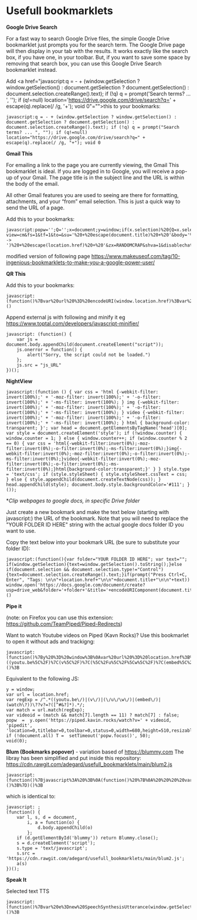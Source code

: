 # Usefull bookmarklets

**Google Drive Search**

For a fast way to search Google Drive files, the simple Google Drive bookmarklet just prompts you for the search term. The Google Drive page will then display in your tab with the results. It works exactly like the search box, if you have one, in your toolbar. But, if you want to save some space by removing that search box, you can use this Google Drive  Search bookmarklet instead.

Add <a href="javascript:q = - + (window.getSelection ? window.getSelection() : document.getSelection ? document.getSelection() : document.selection.createRange().text); if (!q) q = prompt('Search terms? ... ', ''); if (q!=null) location='https://drive.google.com/drive/search?q=' + escape(q).replace(/ /g, '+'); void 0"="">this</a> to your bookmarks:

```
javascript:q = - + (window.getSelection ? window.getSelection() : document.getSelection ? document.getSelection() : document.selection.createRange().text); if (!q) q = prompt("Search terms? ... ", ""); if (q!=null) location="https://drive.google.com/drive/search?q=" + escape(q).replace(/ /g, "+"); void 0

```

**Gmail This**

For emailing a link to the page you are currently viewing, the Gmail This bookmarklet is ideal. If you are logged in to Google, you will receive a pop-up of your Gmail. The page title is in the subject line and the URL is within the body of the email.

All other Gmail features you are used to seeing are there for formatting, attachments, and your “from” email selection. This is just a quick way to send the URL of a page.

Add this to your bookmarks:

```
javascript:popw='';Q='';x=document;y=window;if(x.selection)%20{Q=x.selection.createRange().text;}%20else%20if%20(y.getSelection)%20{Q=y.getSelection();}%20else%20if%20(x.getSelection)%20{Q=x.getSelection();}popw%20=%20y.open('https://mail.google.com/mail/?view=cm&fs=1&tf=1&to=&su='%20+%20escape(document.title)%20+%20'&body='%20+%20escape(Q)%20+%20escape('       ->     ')%20+%20escape(location.href)%20+%20'&zx=RANDOMCRAP&shva=1&disablechatbrowsercheck=1&ui=1','gmailForm','scrollbars=yes,width=680,height=510,top=175,left=75,status=no,resizable=yes');if%20(!document.all)%20T%20=%20setTimeout('popw.focus()',50);void(0);
```

modified version of following page
https://www.makeuseof.com/tag/10-ingenious-bookmarklets-to-make-you-a-google-power-user/


**QR This**

Add this to your bookmarks:
```
javascript:(function()%7Bvar%20url%20%3D%20encodeURI(window.location.href)%3Bvar%20GoogleQrUrl%20%3D%20%22https%3A%2F%2Fchart.googleapis.com%2Fchart%3Fcht%3Dqr%26chl%3D%22%20%2B%20url%20%2B%20%22%26chs%3D400x400%22%3Bwindow.open(GoogleQrUrl%2C%20'_blank')%7D)()
```

 Append external js with following and minify it eg https://www.toptal.com/developers/javascript-minifier/

```
javascript: (function() {
    var js = document.body.appendChild(document.createElement("script"));
    js.onerror = function() {
        alert("Sorry, the script could not be loaded.")
    };
    js.src = "js_URL"
})();
```
**NightView**


```
javascript:(function () { var css = 'html {-webkit-filter: invert(100%);' + '-moz-filter: invert(100%);' + '-o-filter: invert(100%);' + '-ms-filter: invert(100%); } img {-webkit-filter: invert(100%);' + '-moz-filter: invert(100%);' + '-o-filter: invert(100%);' + '-ms-filter: invert(100%); } video {-webkit-filter: invert(100%);' + '-moz-filter: invert(100%);' + '-o-filter: invert(100%);' + '-ms-filter: invert(100%); } html { background-color: transparent; }'; var head = document.getElementsByTagName('head')[0]; var style = document.createElement('style'); if (!window.counter) { window.counter = 1; } else { window.counter++; if (window.counter % 2 == 0) { var css = 'html{-webkit-filter:invert(0%);-moz-filter:invert(0%);-o-filter:invert(0%);-ms-filter:invert(0%);}img{-webkit-filter:invert(0%);-moz-filter:invert(0%);-o-filter:invert(0%);-ms-filter:invert(0%);}video{-webkit-filter:invert(0%);-moz-filter:invert(0%);-o-filter:invert(0%);-ms-filter:invert(0%);}html{background-color:transparent;}' } } style.type = 'text/css'; if (style.styleSheet) { style.styleSheet.cssText = css; } else { style.appendChild(document.createTextNode(css)); } head.appendChild(style); document.body.style.backgroundColor='#111'; }());
```

**Clip webpages to google docs, in specific Drive folder*


Just create a new bookmark and make the text below (starting with javascript:) the URL of the bookmark.  Note that you will need to replace the "YOUR FOLDER ID HERE" string with the actual google docs folder ID you want to use. 

Copy the text below into your bookmark URL (be sure to substitute your folder ID):

```
javascript:(function(){var folder="YOUR FOLDER ID HERE"; var text=""; if(window.getSelection){text=window.getSelection().toString();}else if(document.selection && document.selection.type!="Control"){text=document.selection.createRange().text;}if(prompt("Press Ctrl+C, Enter", "Tags: \n\n"+location.href+"\n\n"+document.title+"\n\n"+text)) window.open('https://docs.google.com/document/create?usp=drive_web&folder='+folder+'&title='+encodeURIComponent(document.title))})()
```


**Pipe it**
 
 (note: on Firefox you can use this extension: https://github.com/TeamPiped/Piped-Redirects)


Want to watch Youtube videos on Piped (Kavn Rocks)?
Use this bookmarlet to open it without ads and trackigng:

```
javascript:(function()%7By%20%3D%20window%3B%0Avar%20url%20%3D%20location.href%3B%0Avar%20regExp%20%3D%20%2F%5E.*((youtu.be%5C%2F)%7C(v%5C%2F)%7C(%5C%2Fu%5C%2F%5Cw%5C%2F)%7C(embed%5C%2F)%7C(watch%5C%3F))%5C%3F%3Fv%3F%3D%3F(%5B%5E%23%26%3F%5D*).*%2F%3B%0Avar%20match%20%3D%20url.match(regExp)%3B%0Avar%20videoid%20%3D%20(match%20%26%26%20match%5B7%5D.length%20%3D%3D%2011)%20%3F%20match%5B7%5D%20%3A%20false%3B%0Apopw%20%20%3D%20%20y.open('https%3A%2F%2Fpiped.kavin.rocks%2Fwatch%3Fv%3D'%20%2B%20videoid%2C%20'pipedit'%2C%20'location%3D0%2Ctitlebar%3D0%2Ctoolbar%3D0%2Cstatus%3D0%2Cwidth%3D680%2Cheight%3D510%2Cresizable%3D0%2Cscrollbars%3D0')%3B%0Aif%20(!document.all)%20T%20%3D%20%20setTimeout('popw.focus()'%2C%2050)%3B%0Avoid(0)%3B%7D)()%3B
```
Equivalent to the following JS:

```
y = window;
var url = location.href;
var regExp = /^.*((youtu.be\/)|(v\/)|(\/u\/\w\/)|(embed\/)|(watch\?))\??v?=?([^#&?]*).*/;
var match = url.match(regExp);
var videoid = (match && match[7].length == 11) ? match[7] : false;
popw  =  y.open('https://piped.kavin.rocks/watch?v=' + videoid, 'pipedit', 'location=0,titlebar=0,toolbar=0,status=0,width=680,height=510,resizable=0,scrollbars=0');
if (!document.all) T =  setTimeout('popw.focus()', 50);
void(0);

```

**Blum (Bookmarks popover)** - variation based of https://blummy.com
The libray has been simplified and put inside this repository: https://cdn.rawgit.com/adegard/usefull_bookmarklets/main/blum2.js

```
javascript:(function()%7Bjavascript%3A%20%3B%0A(function()%20%7B%0A%20%20%20%20var%20l%2C%20s%2C%20d%20%3D%20document%2C%0A%20%20%20%20%20%20%20%20i%2C%20a%20%3D%20function(o)%20%7B%0A%20%20%20%20%20%20%20%20%20%20%20%20d.body.appendChild(o)%0A%20%20%20%20%20%20%20%20%7D%3B%0A%20%20%20%20if%20(d.getElementById('blummy'))%20return%20Blummy.close()%3B%0A%20%20%20%20s%20%3D%20d.createElement('script')%3B%0A%20%20%20%20s.type%20%3D%20'text%2Fjavascript'%3B%0A%20%20%20%20s.src%20%3D%20'https%3A%2F%2Fcdn.rawgit.com%2Fadegard%2Fusefull_bookmarklets%2Fmain%2Fblum2.js'%3B%0A%20%20%20%20a(s)%0A%7D)()%3B%7D)()%3B
```
which is identical to:
```
javascript: ;
(function() {
    var l, s, d = document,
        i, a = function(o) {
            d.body.appendChild(o)
        };
    if (d.getElementById('blummy')) return Blummy.close();
    s = d.createElement('script');
    s.type = 'text/javascript';
    s.src = 'https://cdn.rawgit.com/adegard/usefull_bookmarklets/main/blum2.js';
    a(s)
})();
```

**Speak It**

Selected text TTS

```
javascript:(function()%7Bvar%20e%3Dnew%20SpeechSynthesisUtterance(window.getSelection())%3B%20speechSynthesis.speak(e)%3B%7D)()%3B
```
